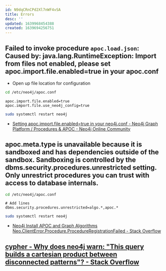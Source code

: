 ```yaml
---
id: N9dqCRnCPd2Xl7nWF4vSA
title: Errors
desc: ''
updated: 1639968454388
created: 1639694256751
---
```


## Failed to invoke procedure `apoc.load.json`: Caused by: java.lang.RuntimeException: Import from files not enabled, please set apoc.import.file.enabled=true in your apoc.conf

* Open up file location for configuration

``` bash
cd /etc/neo4j/apoc.conf
```

``` config
apoc.import.file.enabled=true
apoc.import.file.use_neo4j_config=true
```

``` bash
sudo systemctl restart neo4j
```

* [Setting apoc.import.file.enabled=true in your neo4j.conf - Neo4j Graph Platform / Procedures & APOC - Neo4j Online Community](https://community.neo4j.com/t/setting-apoc-import-file-enabled-true-in-your-neo4j-conf/4293/24)

## apoc.meta.type is unavailable because it is sandboxed and has dependencies outside of the sandbox. Sandboxing is controlled by the dbms.security.procedures.unrestricted setting. Only unrestrict procedures you can trust with access to database internals.

``` bash
cd /etc/neo4j/apoc.conf
```
``` config
# Add lines
dbms.security.procedures.unrestricted=algo.*,apoc.*
```

``` bash
sudo systemctl restart neo4j
```

* [Neo4j Install APOC and Graph Algorithms Neo.ClientError.Procedure.ProcedureRegistrationFailed - Stack Overflow](https://stackoverflow.com/questions/48773505/neo4j-install-apoc-and-graph-algorithms-neo-clienterror-procedure-procedureregis)


## [cypher - Why does neo4j warn: "This query builds a cartesian product between disconnected patterns"? - Stack Overflow](https://stackoverflow.com/questions/33352673/why-does-neo4j-warn-this-query-builds-a-cartesian-product-between-disconnected)